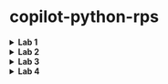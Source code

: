 # copilot-python-rps

<details>
<summary><strong>Lab 1</strong></summary>

## Overview
This section covers the initial setup and basic functionality of the game.

### Initial Functionality
#### Goals:
- The game allows for a simple yes/no input after each round to continue or end the game.
- Keeps score of the player's and computer's wins.
- Displays ASCII art for the player's and computer's choices each round.
- Organized into modular methods for readability and maintainability.

First let's start to building some basic functionality.  _Working iteratively_, we will start by getting a simple version of the game working.  Let's see how GitHub Copilot can help with a prompt!

Create a directory for the game, in this case ```rps-demo-py```, and create a file within named ```rps.py```
```
mkdir rps-demo-py
cd rps-demo-py/
touch rps.py
```

![Lab 1 Directory Structure](./images/LAB1_MKDIR_01.png)

Open the file in your code editor (VS Code is being used in the sample screenshots) and enter a starting prompt:

```
'''
Create a Python application that allows a user to play Rock, Paper, Scissors against a computer player.
'''
```
Accept prompts provided, you should receive suggestions similar to the screenshot:
![Lab_1_Initial_Suggestion](./images/LAB1_INITIAL_01.png)

Test the application for functionality:

![Lab_1_ERROR_MESSAGE_ERROR_01](image.png)

In this case, it produced an error.  This can showcase how we can use GitHub Copilot to help us troubleshoot errors.  The error message can be provided as added information to our context in the prompt:

![Lab_1_ERROR_MESSAGE_FIX_01](image-1.png)

Having implemented Github Copilot's recommended fix, we should now have a working, basic version, of the game:

![Lab_1_WORKING_01](image-2.png)

Consider an alternate prompt with additional information and criteria:
```
'''
Create a Python application that allows a user to play Rock, Paper, Scissors against a computer player. The application should do the following:

1. Display the welcome message.
2. Prompt the user to enter their name.
3. Display the rules of the game.
4. Prompt the user to select Rock, Paper, or Scissors.
5. Generate a random selection for the computer player.
6. Display the user's selection and the computer's selection.
7. Determine the winner of the game.
8. Display the winner of the game.
9. Prompt the user to play again.
10. Display the goodbye message.
'''
```

### Add Functionality
Create prompts to add the following features:

- Prompt user for yes/no prompt after each round
- Input validation for all user prompts and inputs
- Add ASCII art for each round and user/computer selection
- Ask GitHub Copilot to consider breaking into separate methods instead of 1-2 methods to 'rule them all'


</details>

<details>
<summary><strong>Lab 2</strong></summary>

## Refactoring
- The game logic is broken down into classes to better encapsulate functionality and improve code organization.
- Functionality is verified after refactoring to ensure the game operates as expected.

</details>

<details>
<summary><strong>Lab 3</strong></summary>

## Testing
- Tests are built in a separate class/file(s) to maintain a clear distinction between game logic and testing logic.
- A testing framework is installed to facilitate automated testing.
- Testing is thoroughly conducted to troubleshoot and fix errors, ensuring reliability.

</details>

<details>
<summary><strong>Lab 4</strong></summary>

## Documentation
- Comprehensive comments are added to the code to explain the functionality and logic, making it easier for new developers to understand.
- A detailed README.md is provided to guide users on the proper setup and use of the game, including installation, requirements, and how to play.

</details>